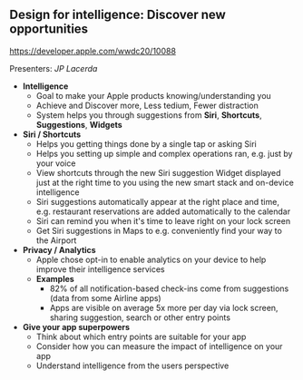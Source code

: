 ## Design for intelligence: Discover new opportunities

https://developer.apple.com/wwdc20/10088

Presenters: _JP Lacerda_

- **Intelligence**
  - Goal to make your Apple products knowing/understanding you
  - Achieve and Discover more, Less tedium, Fewer distraction
  - System helps you through suggestions from **Siri**, **Shortcuts**, **Suggestions**, **Widgets**
- **Siri / Shortcuts**
  - Helps you getting things done by a single tap or asking Siri
  - Helps you setting up simple and complex operations ran, e.g. just by your voice
  - View shortcuts through the new Siri suggestion Widget displayed just at the right time to you using the new smart stack and on-device intelligence
  - Siri suggestions automatically appear at the right place and time, e.g. restaurant reservations are added automatically to the calendar
  - Siri can remind you when it's time to leave right on your lock screen
  - Get Siri suggestions in Maps to e.g. conveniently find your way to the Airport
- **Privacy / Analytics**
  - Apple chose opt-in to enable analytics on your device to help improve their intelligence services
  - **Examples**
    - 82% of all notification-based check-ins come from suggestions (data from some Airline apps)
    - Apps are visible on average 5x more per day via lock screen, sharing suggestion, search or other entry points
- **Give your app superpowers**
  - Think about which entry points are suitable for your app
  - Consider how you can measure the impact of intelligence on your app
  - Understand intelligence from the users perspective
